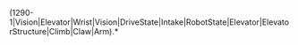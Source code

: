 (1290-1|Vision|Elevator|Wrist|Vision|DriveState|Intake|RobotState|Elevator|ElevatorStructure|Climb|Claw|Arm).*